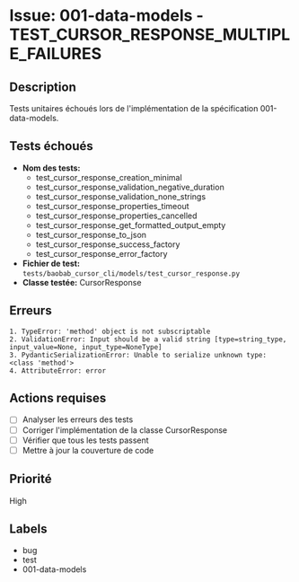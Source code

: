 # Issue: 001-data-models - TEST_CURSOR_RESPONSE_MULTIPLE_FAILURES

## Description
Tests unitaires échoués lors de l'implémentation de la spécification 001-data-models.

## Tests échoués
- **Nom des tests:** 
  - test_cursor_response_creation_minimal
  - test_cursor_response_validation_negative_duration
  - test_cursor_response_validation_none_strings
  - test_cursor_response_properties_timeout
  - test_cursor_response_properties_cancelled
  - test_cursor_response_get_formatted_output_empty
  - test_cursor_response_to_json
  - test_cursor_response_success_factory
  - test_cursor_response_error_factory
- **Fichier de test:** `tests/baobab_cursor_cli/models/test_cursor_response.py`
- **Classe testée:** CursorResponse

## Erreurs
```
1. TypeError: 'method' object is not subscriptable
2. ValidationError: Input should be a valid string [type=string_type, input_value=None, input_type=NoneType]
3. PydanticSerializationError: Unable to serialize unknown type: <class 'method'>
4. AttributeError: error
```

## Actions requises
- [ ] Analyser les erreurs des tests
- [ ] Corriger l'implémentation de la classe CursorResponse
- [ ] Vérifier que tous les tests passent
- [ ] Mettre à jour la couverture de code

## Priorité
High

## Labels
- bug
- test
- 001-data-models
